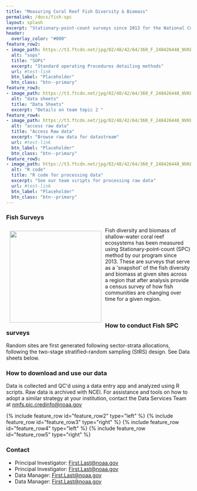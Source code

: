 ```yaml
---
title: "Measuring Coral Reef Fish Diversity & Biomass"
permalink: /docs/fish-spc
layout: splash
excerpt: "Stationary-point-count surveys since 2013 for the National Coral Reef Monitoring Program"
header:
  overlay_color: "#000"
feature_row2:
- image_path: https://t3.ftcdn.net/jpg/02/48/42/64/360_F_248426448_NVKLywWqArG2ADUxDq6QprtIzsF82dMF.jpg
  alt: "sops"
  title: "SOPs"
  excerpt: "Standard operating Procedures detailing methods"
  url: #test-link
  btn_label: "Placeholder"
  btn_class: "btn--primary"
feature_row3:
- image_path: https://t3.ftcdn.net/jpg/02/48/42/64/360_F_248426448_NVKLywWqArG2ADUxDq6QprtIzsF82dMF.jpg
  alt: "data sheets"
  title: "Data Sheets"
  excerpt: "Details on team topic 2 "
feature_row4:
- image_path: https://t3.ftcdn.net/jpg/02/48/42/64/360_F_248426448_NVKLywWqArG2ADUxDq6QprtIzsF82dMF.jpg
  alt: "access raw data"
  title: "Access Raw data"
  excerpt: "Browse raw data for datastream"
  url: #test-link
  btn_label: "Placeholder"
  btn_class: "btn--primary"
feature_row5:
- image_path: https://t3.ftcdn.net/jpg/02/48/42/64/360_F_248426448_NVKLywWqArG2ADUxDq6QprtIzsF82dMF.jpg
  alt: "R code"
  title: "R code for processing data"
  excerpt: "See our team scripts for processing raw data"
  url: #test-link
  btn_label: "Placeholder"
  btn_class: "btn--primary"
---
```

### Fish Surveys
<p>
<img src= 'https://t3.ftcdn.net/jpg/02/48/42/64/360_F_248426448_NVKLywWqArG2ADUxDq6QprtIzsF82dMF.jpg' width="250" height=auto ALIGN="left" HSPACE="10" VSPACE="10"/>
Fish diversity and biomass of shallow-water coral reef ecosystems has been measured using Stationary-point-count (SPC) method by our program since 2013. These are surveys that serve as a 'snapshot' of the fish diversity and biomass at given sites across a region that after analysis provide a census survey of how fish communities are changing over time for a given region. </p>
<br>

### How to conduct Fish SPC surveys
Random sites are first generated following sector-strata allocations, following the two-stage stratified-random sampling (StRS) design. See Data sheets below.

### How to download and use our data
Data is collected and QC'd using a data entry app and analyzed using R scripts. Raw data is archived with NCEI.
For assistance and tools on how to adopt a similar strategy at your institution, contact the Data Services Team at nmfs.pic.credinfo@noaa.gov

{% include feature_row id="feature_row2" type="left" %}
{% include feature_row id="feature_row3" type="right" %}
{% include feature_row id="feature_row4" type="left" %}
{% include feature_row id="feature_row5" type="right" %}

### Contact
<ul>
<li>Principal Investigator: <a href="mailto:First.Last@noaa.gov">First.Last@noaa.gov</a></li>
<li>Principal Investigator: <a href="mailto:First.Last@noaa.gov">First.Last@noaa.gov</a></li>
<li>Data Manager: <a href="mailto:First.Last@noaa.gov">First.Last@noaa.gov</a></li>
<li>Data Manager: <a href="mailto:First.Last@noaa.gov">First.Last@noaa.gov</a></li>